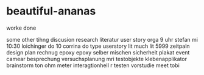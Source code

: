 # beautiful-ananas
worke done

some other tihng
discusion
research
literatur
user story
orga
9 uhr stefan mi
10:30 loichinger do
10 corrina do
type userstory
lit
much lit
5999
zeitpaln
design
plan
rechnug
epoxy
epoxy selber mischen
sicherheit
plakat
event camear
besprechung
versuchsplanung
mri testobjekte
klebenapplikator
brainstorm
ton
ohm meter
interagtionhell
r
testen
vorstudie
meet
tobi